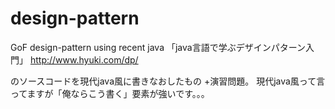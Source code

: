 design-pattern
==============

GoF design-pattern using recent java
「java言語で学ぶデザインパターン入門」
http://www.hyuki.com/dp/

のソースコードを現代java風に書きなおしたもの
+演習問題。
現代java風って言ってますが「俺ならこう書く」要素が強いです。。。

